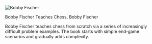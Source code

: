 <img src="../../public/images/book_covers/bobby_fischer.jpg" id="cover" alt="Bobby Fischer"/>
<p id="title">Bobby Fischer Teaches Chess, Bobby Fischer</p>

Bobby Fischer teaches chess from scratch via a series of increasingly difficult problem examples. The book starts with simple end-game scenarios and gradually adds complexity.
